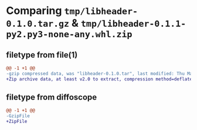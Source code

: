 # Comparing `tmp/libheader-0.1.0.tar.gz` & `tmp/libheader-0.1.1-py2.py3-none-any.whl.zip`

## filetype from file(1)

```diff
@@ -1 +1 @@
-gzip compressed data, was "libheader-0.1.0.tar", last modified: Thu May 18 21:46:20 2023, max compression
+Zip archive data, at least v2.0 to extract, compression method=deflate
```

## filetype from diffoscope

```diff
@@ -1 +1 @@
-GzipFile
+ZipFile
```

